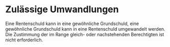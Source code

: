 # Zulässige Umwandlungen

Eine Rentenschuld kann in eine gewöhnliche Grundschuld, eine gewöhnliche Grundschuld kann in eine Rentenschuld umgewandelt werden. Die Zustimmung der im Range gleich- oder nachstehenden Berechtigten ist nicht erforderlich.